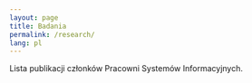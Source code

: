 ```yaml
---
layout: page
title: Badania
permalink: /research/
lang: pl
---
```


Lista publikacji członków Pracowni Systemów Informacyjnych.
